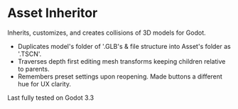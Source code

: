 # Asset Inheritor

Inherits, customizes, and creates collisions of 3D models for Godot.
- Duplicates model's folder of '.GLB's & file structure into Asset's folder as '.TSCN'.
- Traverses depth first editing mesh transforms keeping children relative to parents.
- Remembers preset settings upon reopening. Made buttons a different hue for UX clarity.

Last fully tested on Godot 3.3
